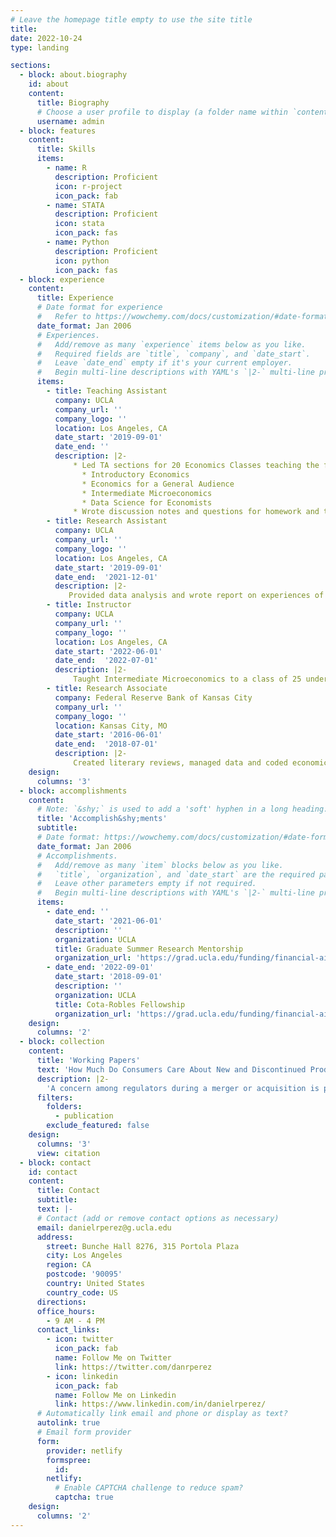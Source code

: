 ```yaml
---
# Leave the homepage title empty to use the site title
title:
date: 2022-10-24
type: landing

sections:
  - block: about.biography
    id: about
    content:
      title: Biography
      # Choose a user profile to display (a folder name within `content/authors/`)
      username: admin
  - block: features
    content:
      title: Skills
      items:
        - name: R
          description: Proficient
          icon: r-project
          icon_pack: fab
        - name: STATA
          description: Proficient
          icon: stata
          icon_pack: fas
        - name: Python
          description: Proficient
          icon: python
          icon_pack: fas
  - block: experience
    content:
      title: Experience
      # Date format for experience
      #   Refer to https://wowchemy.com/docs/customization/#date-format
      date_format: Jan 2006
      # Experiences.
      #   Add/remove as many `experience` items below as you like.
      #   Required fields are `title`, `company`, and `date_start`.
      #   Leave `date_end` empty if it's your current employer.
      #   Begin multi-line descriptions with YAML's `|2-` multi-line prefix.
      items:
        - title: Teaching Assistant
          company: UCLA
          company_url: ''
          company_logo: ''
          location: Los Angeles, CA
          date_start: '2019-09-01'
          date_end: ''
          description: |2-
              * Led TA sections for 20 Economics Classes teaching the following courses for groups of students ranging from 10 to 30.
                * Introductory Economics
                * Economics for a General Audience
                * Intermediate Microeconomics
                * Data Science for Economists
              * Wrote discussion notes and questions for homework and tests.
        - title: Research Assistant
          company: UCLA
          company_url: ''
          company_logo: ''
          location: Los Angeles, CA
          date_start: '2019-09-01'
          date_end:  '2021-12-01'
          description: |2-
             Provided data analysis and wrote report on experiences of transfer students studying economics. Created and managed survey for this project. For a separate project, coded programs designed to extract information from HTML pages, convert PDFs to other types of files and clean various types of data. Additionally, coded a program that matches this information to geographic shapefiles and distances.
        - title: Instructor
          company: UCLA
          company_url: ''
          company_logo: ''
          location: Los Angeles, CA
          date_start: '2022-06-01'
          date_end:  '2022-07-01'
          description: |2-
              Taught Intermediate Microeconomics to a class of 25 undergrad students. Created all class notes, slides, discussion notes, and questions for homeworks and tests. Graded all homeworks and tests. Held office hours for students and helped students struggling with material.
        - title: Research Associate
          company: Federal Reserve Bank of Kansas City
          company_url: ''
          company_logo: ''
          location: Kansas City, MO
          date_start: '2016-06-01'
          date_end:  '2018-07-01'
          description: |2-
              Created literary reviews, managed data and coded economic models for Community Affairs and Economic Department staff. Wrote internal and external publications for community organizations, academia and public audiences. Performed speaking engagements to roundtables and community groups on economic trends.        
    design:
      columns: '3'
  - block: accomplishments
    content:
      # Note: `&shy;` is used to add a 'soft' hyphen in a long heading.
      title: 'Accomplish&shy;ments'
      subtitle:
      # Date format: https://wowchemy.com/docs/customization/#date-format
      date_format: Jan 2006
      # Accomplishments.
      #   Add/remove as many `item` blocks below as you like.
      #   `title`, `organization`, and `date_start` are the required parameters.
      #   Leave other parameters empty if not required.
      #   Begin multi-line descriptions with YAML's `|2-` multi-line prefix.
      items:
        - date_end: ''
          date_start: '2021-06-01'
          description: ''
          organization: UCLA
          title: Graduate Summer Research Mentorship
          organization_url: 'https://grad.ucla.edu/funding/financial-aid/funding-for-continuing-students/graduate-summer-research-mentorship-program/'
        - date_end: '2022-09-01'
          date_start: '2018-09-01'
          description: ''
          organization: UCLA
          title: Cota-Robles Fellowship
          organization_url: 'https://grad.ucla.edu/funding/financial-aid/funding-for-continuing-students/graduate-summer-research-mentorship-program/'
    design:
      columns: '2'
  - block: collection
    content:
      title: 'Working Papers'
      text: 'How Much Do Consumers Care About New and Discontinued Products? A Case Study of the MillerCoors Merger'
      description: |2-
        'A concern among regulators during a merger or acquisition is potential price increases due to the increase in market power. However, there has been increased concern for the non-price effects of mergers, such as the effects on product variety. Prior works in the literature consider these effects, yet do not consider how they may compare. This paper bridges this gap by comparing the welfare effects of product variety changes would be in relation to the welfare effects of price in the context of the MillerCoors merger. The merger's clear product definition, decision to merge unrelated to product variety, well measured consumer surplus effects, evidence of price coordination and involvement of two large competitors with heterogeneous products make this an ideal setting to measure these effects. I first test if the merger had any effect on product variety directly, and find product variety fell for Miller and Coors, but increased compared to its competitors. I then use a random coefficient nested logit model and estimate demand for the MillerCoors merger in the post-merger period, expanding on work from Miller and Weinberg (2017). I test how much consumers value products that were added and dropped after the merger with two basic counterfactuals, and find consumer surplus declines by at most a percent when new products are dropped after the merger. This is approximately 23% of the consumer welfare effects of coordinated pricing found in Miller and Weinberg (2017).'
      filters:
        folders:
          - publication
        exclude_featured: false
    design:
      columns: '3'
      view: citation
  - block: contact
    id: contact
    content:
      title: Contact
      subtitle:
      text: |-
      # Contact (add or remove contact options as necessary)
      email: danielrperez@g.ucla.edu
      address:
        street: Bunche Hall 8276, 315 Portola Plaza
        city: Los Angeles
        region: CA
        postcode: '90095'
        country: United States
        country_code: US
      directions: 
      office_hours:
        - 9 AM - 4 PM
      contact_links:
        - icon: twitter
          icon_pack: fab
          name: Follow Me on Twitter
          link: https://twitter.com/danrperez
        - icon: linkedin
          icon_pack: fab
          name: Follow Me on Linkedin
          link: https://www.linkedin.com/in/danielrperez/
      # Automatically link email and phone or display as text?
      autolink: true
      # Email form provider
      form:
        provider: netlify
        formspree:
          id:
        netlify:
          # Enable CAPTCHA challenge to reduce spam?
          captcha: true
    design:
      columns: '2'
---
```

